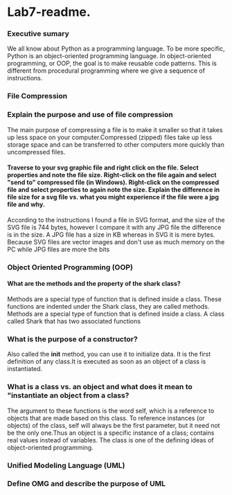 # Lab7-readme.
### Executive sumary
We all know about Python as a programming language. To be more specific, Python is an object-oriented programming language. In object-oriented programming, or OOP, the goal is to make reusable code patterns. This is different from procedural programming where we give a sequence of instructions.
### File Compression
### Explain the purpose and use of file compression
The main purpose of compressing a file is to make it smaller so that it takes up less space on your computer.Compressed (zipped) files take up less storage space and can be transferred to other computers more quickly than uncompressed files.
#### Traverse to your svg graphic file and right click on the file.  Select properties and note the file size.  Right-click on the file again and select "send to" compressed file (in Windows).  Right-click on the compressed file and select properties to again note the size.  Explain the difference in file size for a svg file vs. what you might experience if the file were a jpg file and why.  
According to the instructions I found a file in SVG format, and the size of the SVG file is 744 bytes, however I compare it with any JPG file the difference is in the size. A JPG file has a size in KB whereas in SVG it is mere bytes. Because SVG files are vector images and don't use as much memory on the PC while JPG files are more the bits
### Object Oriented Programming (OOP) 
#### What are the methods and the property of the shark class? 
Methods are a special type of function that is defined inside a class. These functions are indented under the Shark class, they are called methods. Methods are a special type of function that is defined inside a class. A class called Shark that has two associated functions
### What is the purpose of a constructor? 
Also called the __init__ method, you can use it to initialize data. It is the first definition of any class.It is executed as soon as an object of a class is instantiated.
### What is a class vs. an object and what does it mean to "instantiate an object from a class?
The argument to these functions is the word self, which is a reference to objects that are made based on this class. To reference instances (or objects) of the class, self will always be the first parameter, but it need not be the only one.Thus an object is a specific instance of a class; contains real values instead of variables. The class is one of the defining ideas of object-oriented programming.
### Unified Modeling Language (UML)
### Define OMG and describe the purpose of UML
